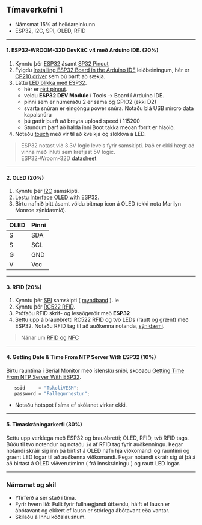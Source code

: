 
## Tímaverkefni 1 

- Námsmat 15% af heildareinkunn
- ESP32, I2C, SPI, OLED, RFID 

---

#### 1. ESP32-WROOM-32D DevKitC v4 með Arduino IDE. (20%)  
1. Kynntu þér [ESP32](https://lastminuteengineers.com/getting-started-with-esp32/) ásamt [SP32 Pinout](https://lastminuteengineers.com/esp32-pinout-reference/)
1. Fylgdu [Installing ESP32 Board in the Arduino IDE](https://lastminuteengineers.com/esp32-arduino-ide-tutorial/) leiðbeiningum, hér er [CP210 driver](https://www.silabs.com/developers/usb-to-uart-bridge-vcp-drivers) sem þú þarft að sækja.
1. Láttu [LED blikka með ESP32](https://docs.espressif.com/projects/arduino-esp32/en/latest/tutorials/blink.html).
   - hér er [rétt pinout](https://docs.espressif.com/projects/esp-idf/en/latest/esp32/_images/esp32-devkitC-v4-pinout.png).
   - veldu **ESP32 DEV Module** í Tools -> Board í Arduino IDE. 
   - pinni sem er númeraðu 2 er sama og GPIO2 (ekki D2)
   - svarta snúran er eingöngu power snúra. Notaðu blá USB mircro data kapalsnúru 
   - þú gætir þurft að breyta upload speed í 115200
   - Stundum þarf að halda inni Boot takka meðan forrit er hlaðið.
1. Notaðu [touch](https://lastminuteengineers.com/esp32-basics-capacitive-touch-pins/) með vír til að kveikja og slökkva á LED.

> ESP32 notast við 3.3V logic levels fyrir samskipti. Það er ekki hægt að vinna með íhluti sem krefjast 5V logic. <br>
ESP32-Wroom-32D [datasheet](https://www.espressif.com/sites/default/files/documentation/esp32-wroom-32d_esp32-wroom-32u_datasheet_en.pdf) <br> 

<!-- 
[Mac Guide](https://www.hackster.io/shahizat005/getting-started-with-esp32-on-a-mac-4b3997#toc-installing-esp32-add-on-in-arduino-ide-4)

[ESP32-DevKitC V4 Getting Started Guide](https://docs.espressif.com/projects/esp-idf/en/latest/esp32/hw-reference/esp32/get-started-devkitc.html#esp32-devkitc-v4-getting-started-guide)

[Installing using Arduino IDE](https://docs.espressif.com/projects/arduino-esp32/en/latest/installing.html#installing-using-arduino-ide) 
-->

---

#### 2. OLED (20%)

1. Kynntu þér [I2C](https://www.circuitbasics.com/basics-of-the-i2c-communication-protocol/) samskipti. 
1. Lestu [Interface OLED with ESP32](https://lastminuteengineers.com/oled-display-esp32-tutorial/).
1. Birtu nafnið þitt ásamt völdu bitmap icon á OLED (ekki nota Marilyn Monroe sýnidæmið).

OLED | Pinni
--- | ---
S | SDA
S | SCL
G | GND 
V | Vcc 

<!-- [Adafruit_SSD1306](https://github.com/adafruit/Adafruit_SSD1306) -->

---

#### 3. RFID (20%)

1. Kynntu þér [SPI](https://www.circuitbasics.com/basics-of-the-spi-communication-protocol) samskipti ( [myndband](https://www.youtube.com/watch?v=ldRkXTBw9_o) ). le
1. Kynntu þér [RC522 RFID](https://lastminuteengineers.com/how-rfid-works-rc522-arduino-tutorial/). 
1. Prófaðu RFID skrif- og lesaðgerðir með **ESP32**
1. Settu upp á brauðbretti RC522 RFID og tvö LEDs (rautt og grænt) með ESP32. Notaðu RFID tag til að auðkenna notanda, [sýnidæmi](https://tutorial45.com/arduino-rfid-project-beginners/).

> Nánar um [RFID og NFC](https://github.com/VESM3/IOT/wiki/RFID-og-NFC)

---

#### 4. Getting Date & Time From NTP Server With ESP32 (10%)

Birtu rauntíma í Serial Monitor með íslensku sniði, skoðaðu [Getting Time From NTP Server With ESP32](https://lastminuteengineers.com/esp32-ntp-server-date-time-tutorial/).

```C++
   ssid     = "TskoliVESM";           
   password = "Fallegurhestur";
```
- Notaðu hotspot í síma ef skólanet virkar ekki.

---

#### 5. Tímaskráningarkerfi  (30%)
Settu upp verklega með ESP32 og brauðbretti; OLED, RFID, tvö RFID tags. <br>
Búðu til tvo notendur og notaðu `id` af RFID tag fyrir auðkenningu. Þegar notandi skráir sig inn þá birtist á OLED nafn hjá viðkomandi og rauntími og grænt LED logar til að auðkenna viðkomandi. Þegar notandi skráir sig út þá á að birtast á OLED viðverutíminn ( frá innskráningu ) og rautt LED logar.  

<!--
Demo:
- [Toggle LED with NFC Tag and PIN](https://www.hackster.io/wesee/toggle-led-with-nfc-tag-and-pin-57f894)
- [Build your own Raspberry Pi RFID Attendance System](https://pimylifeup.com/raspberry-pi-rfid-attendance-system/)
- [Attendance System Using Raspberry Pi and NFC Tag Reader](https://www.instructables.com/id/Attendance-system-using-Raspberry-Pi-and-NFC-Tag-r/).
-->

---


### Námsmat og skil

- Yfirferð á sér stað í tíma. 
- Fyrir hvern lið: Fullt fyrir fullnægjandi útfærslu, hálft ef lausn er ábótavant og ekkert ef lausn er stórlega ábótavant eða vantar.
- Skilaðu á Innu kóðalausnum.

